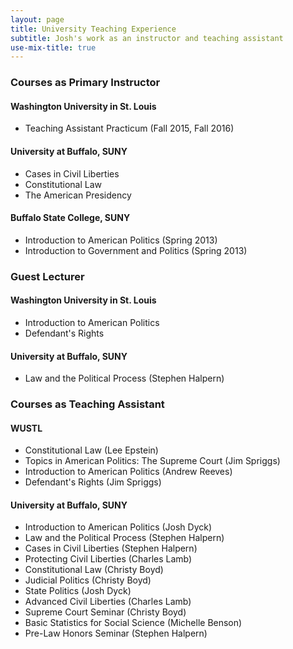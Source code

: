 ```yaml
---
layout: page
title: University Teaching Experience
subtitle: Josh's work as an instructor and teaching assistant 
use-mix-title: true
---
```


### Courses as Primary Instructor
#### Washington University in St. Louis
  * Teaching Assistant Practicum (Fall 2015, Fall 2016)

#### University at Buffalo, SUNY
  * Cases in Civil Liberties 
  * Constitutional Law 
  * The American Presidency 

#### Buffalo State College, SUNY
  * Introduction to American Politics (Spring 2013)
  * Introduction to Government and Politics (Spring 2013)



### Guest Lecturer
#### Washington University in St. Louis
  * Introduction to American Politics
  * Defendant's Rights

#### University at Buffalo, SUNY
  * Law and the Political Process (Stephen Halpern)
  
### Courses as Teaching Assistant
#### WUSTL
  * Constitutional Law (Lee Epstein)
  * Topics in American Politics: The Supreme Court (Jim Spriggs)
  * Introduction to American Politics (Andrew Reeves)
  * Defendant's Rights (Jim Spriggs)

#### University at Buffalo, SUNY
  * Introduction to American Politics (Josh Dyck)
  * Law and the Political Process (Stephen Halpern)
  * Cases in Civil Liberties (Stephen Halpern)
  * Protecting Civil Liberties (Charles Lamb)
  * Constitutional Law (Christy Boyd)
  * Judicial Politics (Christy Boyd)
  * State Politics (Josh Dyck)
  * Advanced Civil Liberties (Charles Lamb)
  * Supreme Court Seminar (Christy Boyd)
  * Basic Statistics for Social Science (Michelle Benson)
  * Pre-Law Honors Seminar (Stephen Halpern)
